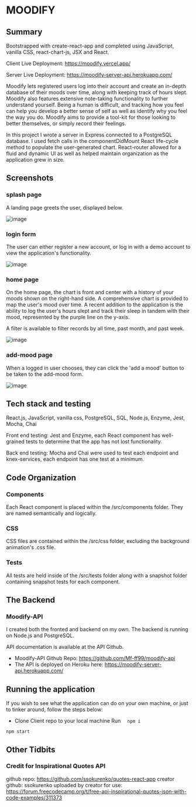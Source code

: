 # MOODIFY

## Summary

Bootstrapped with create-react-app and completed using JavaScript, vanilla CSS, react-chart-js, JSX and React. 

Client Live Deployment: https://moodify.vercel.app/

Server Live Deployment: https://moodify-server-api.herokuapp.com/

Moodify lets registered users log into their account and create an in-depth database of their moods over time, along with keeping track of hours slept. Moodify also features extensive note-taking functionality to further understand yourself. Being a human is difficult, and tracking how you feel can help you develop a better sense of self as well as identify why you feel the way you do. Moodify aims to provide a tool-kit for those looking to better themselves, or simply record their feelings.

In this project I wrote a server in Express connected to a PostgreSQL database. I used fetch calls in the componentDidMount React life-cycle method to populate the user-generated chart. React-router allowed for a fluid and dynamic UI as well as helped maintain organization as the application grew in size.
 

## Screenshots


### splash page

A landing page greets the user, displayed below.

![image](https://user-images.githubusercontent.com/66629254/96261642-b4525780-0f8e-11eb-9116-e560a31b4a0a.png)


### login form

The user can either register a new account, or log in with a demo account to view the application's functionality.

![image](https://user-images.githubusercontent.com/66629254/96261706-c7fdbe00-0f8e-11eb-967e-bb3e3239530a.png)

### home page

On the home page, the chart is front and center with a history of your moods shown on the right-hand side.
A comprehensive chart is provided to map the user's mood over time. A recent addition
to the application is the ability to log the user's hours slept and track their sleep in tandem with 
their mood, represented by the purple line on the y-axis.

A filter is available to filter records by all time, past month, and past week.

![image](https://user-images.githubusercontent.com/66629254/96261739-d2b85300-0f8e-11eb-924b-550c951b4168.png)



### add-mood page

When a logged in user chooses, they can click the 'add a mood' button to be taken to the add-mood form.

![image](https://user-images.githubusercontent.com/66629254/96261761-d9df6100-0f8e-11eb-8981-4b56349e093b.png)


## Tech stack and testing 

React.js, JavaScript, vanilla css, PostgreSQL, SQL, Node.js, Enzyme, Jest, Mocha, Chai

Front end testing:
 Jest and Enzyme, each React component has well-grained tests to determine that the app has not lost functionality.

Back end testing:
 Mocha and Chai were used to test each endpoint and knex-services, each endpoint has one test at a minimum.
 
## Code Organization
### Components
Each React component is placed within the /src/components folder. They are named semantically and logically. 
### CSS
CSS files are contained within the /src/css folder, excluding the background animation's .css file.
### Tests
All tests are held inside of the /src/tests folder along with a snapshot folder containing snapshot tests for each component.
 
## The Backend
### Moodify-API

I created both the fronted and backend on my own. The backend is running on Node.js and PostgreSQL.

API documentation is available at the API Github.
- Moodify-API Github Repo: https://github.com/Mf-ff99/moodify-api
- The API is deployed on Heroku here: https://moodify-server-api.herokuapp.com/


## Running the application 
If you wish to see what the application can do on your own machine, or just to tinker around, follow the steps below:

* Clone Client repo to your local machine
Run ``` 
npm i```
```
npm start
```


## Other Tidbits
### Credit for Inspirational Quotes API
  github repo: https://github.com/ssokurenko/quotes-react-app
  creator github: ssokurenko
  uploaded by creator for use: https://forum.freecodecamp.org/t/free-api-inspirational-quotes-json-with-code-examples/311373

